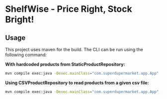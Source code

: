 # ShelfWise - Price Right, Stock Bright!

## Usage

This project uses maven for the build. The CLI can be run using the following command:

**With hardcoded products from StaticProductRepository:**

```bash
mvn compile exec:java -Dexec.mainClass="com.superdupermarket.app.App"
```

**Using CSVProductRepository to read products from a given csv file:**

```bash
mvn compile exec:java -Dexec.mainClass="com.superdupermarket.app.App" -Dexec.args="products-example.csv"
```
